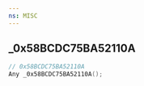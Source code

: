 ```yaml
---
ns: MISC
---
```

## _0x58BCDC75BA52110A

```c
// 0x58BCDC75BA52110A
Any _0x58BCDC75BA52110A();
```

